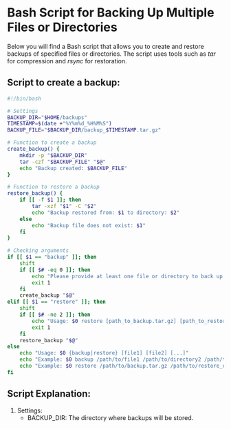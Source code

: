 # Bash Script for Backing Up Multiple Files or Directories
Below you will find a Bash script that allows you to create and restore backups of specified files or directories. The script uses tools such as *tar* for compression and *rsync* for restoration.

## Script to create a backup:

```bash
#!/bin/bash

# Settings
BACKUP_DIR="$HOME/backups"
TIMESTAMP=$(date +"%Y%m%d_%H%M%S")
BACKUP_FILE="$BACKUP_DIR/backup_$TIMESTAMP.tar.gz"

# Function to create a backup
create_backup() {
    mkdir -p "$BACKUP_DIR"
    tar -czf "$BACKUP_FILE" "$@"
    echo "Backup created: $BACKUP_FILE"
}

# Function to restore a backup
restore_backup() {
    if [[ -f $1 ]]; then
        tar -xzf "$1" -C "$2"
        echo "Backup restored from: $1 to directory: $2"
    else
        echo "Backup file does not exist: $1"
    fi
}

# Checking arguments
if [[ $1 == "backup" ]]; then
    shift
    if [[ $# -eq 0 ]]; then
        echo "Please provide at least one file or directory to back up."
        exit 1
    fi
    create_backup "$@"
elif [[ $1 == "restore" ]]; then
    shift
    if [[ $# -ne 2 ]]; then
        echo "Usage: $0 restore [path_to_backup.tar.gz] [path_to_restore_directory]"
        exit 1
    fi
    restore_backup "$@"
else
    echo "Usage: $0 {backup|restore} [file1] [file2] [...]"
    echo "Example: $0 backup /path/to/file1 /path/to/directory2 /path/to/file3"
    echo "Example: $0 restore /path/to/backup.tar.gz /path/to/restore_directory"
fi
```

## Script Explanation:

1. Settings:
   - BACKUP_DIR: The directory where backups will be stored.
